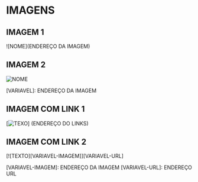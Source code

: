 # IMAGENS

## IMAGEM 1

![NOME](ENDEREÇO DA IMAGEM)

## IMAGEM 2

![NOME](VARIAVEL)

[VARIAVEL]: ENDEREÇO DA IMAGEM

## IMAGEM COM LINK 1

[![TEXO](ENDEREÇO)]
(ENDEREÇO DO LINKS)

## IMAGEM COM LINK 2

[![TEXTO][VARIAVEL-IMAGEM]][VARIAVEL-URL]

[VARIAVEL-IMAGEM]: ENDEREÇO DA IMAGEM
[VARIAVEL-URL]: ENDEREÇO URL